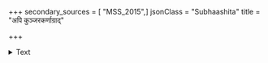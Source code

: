 +++
secondary_sources = [ "MSS_2015",]
jsonClass = "Subhaashita"
title = "अपि कुञ्जरकर्णाग्राद्"

+++

<details><summary>Text</summary>

अपि कुञ्जरकर्णाग्राद् अपि पिप्पलपल्लवात्।  
अपि विद्युद्विलसिताद् विलोलं ललनामनः॥
</details>
